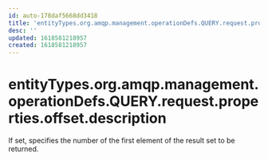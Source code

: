 ```yaml
---
id: auto-178daf5668dd3418
title: 'entityTypes.org.amqp.management.operationDefs.QUERY.request.properties.offset.description'
desc: ''
updated: 1618581218957
created: 1618581218957
---
```

# entityTypes.org.amqp.management.operationDefs.QUERY.request.properties.offset.description

If set, specifies the number of the first element of the result set to be returned.